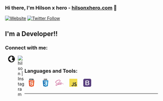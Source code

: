 ### Hi there, I'm Hilson x hero - [hilsonxhero.com][website] 👋

[![Website](https://img.shields.io/website?label=hilsonxhero.com&style=for-the-badge&url=https%3A%2F%2Fhilsonxhero.com)](https://hilsonxhero.com)
[![Twitter Follow](https://img.shields.io/twitter/follow/hilson?color=1DA1F2&logo=instagram&style=for-the-badge)](https://instagram.com/hilsonxhero.me)

## I'm a Developer!!


### Connect with me:

[<img align="left" alt="codeSTACKr.com" width="22px" style="margin:0 10px" src="https://raw.githubusercontent.com/iconic/open-iconic/master/svg/globe.svg" />][website]
[<img align="left" alt="hilson | Instagram" width="22px" src="https://cdn.jsdelivr.net/npm/simple-icons@v3/icons/instagram.svg" />][instagram]

<br />

### Languages and Tools:

[<img align="left" alt="HTML5" width="26px" style="margin:0 10px" src="https://raw.githubusercontent.com/github/explore/80688e429a7d4ef2fca1e82350fe8e3517d3494d/topics/html/html.png" />][webdevplaylist]
[<img align="left" alt="CSS3" width="26px" style="margin:0 10px" src="https://raw.githubusercontent.com/github/explore/80688e429a7d4ef2fca1e82350fe8e3517d3494d/topics/css/css.png" />][cssplaylist]
[<img align="left" alt="Sass" width="26px" style="margin:0 10px" src="https://raw.githubusercontent.com/github/explore/80688e429a7d4ef2fca1e82350fe8e3517d3494d/topics/sass/sass.png" />][cssplaylist]
[<img align="left" alt="JavaScript" width="26px" style="margin:0 10px" src="https://raw.githubusercontent.com/github/explore/80688e429a7d4ef2fca1e82350fe8e3517d3494d/topics/javascript/javascript.png" />][jsplaylist]
[<img align="left" alt="JavaScript" style="margin:0 10px" width="26px" src="https://raw.githubusercontent.com/github/explore/80688e429a7d4ef2fca1e82350fe8e3517d3494d/topics/bootstrap/bootstrap.png" />][webdevplaylist]
<br />
<br />

---

[website]: https://hilsonxhero.com
[course]: http://vsCodeHero.com
[instagram]: https://instagram.com/hilsonxhero.me
[linkedin]: https://linkedin.com/in/codeSTACKr
[webdevplaylist]: https://www.youtube.com/playlist?list=PLkwxH9e_vrAJ0WbEsFA9W3I1W-g_BTsbt
[jsplaylist]: https://www.youtube.com/playlist?list=PLkwxH9e_vrALRJKu7wfXby3MKeflhTu6B
[cssplaylist]: https://www.youtube.com/playlist?list=PLkwxH9e_vrALSdvZuEh6gqQdmDoDIoqz4
[reactplaylist]: https://www.youtube.com/playlist?list=PLkwxH9e_vrAK4TdffpxKY3QGyHCpxFcQ0
